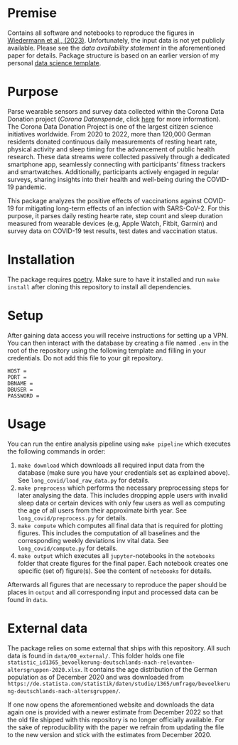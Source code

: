 # Premise

Contains all software and notebooks to reproduce the figures in [Wiedermann et al., (2023)](https://academic.oup.com/pnasnexus/article/2/7/pgad223/7225910). Unfortunately, the input data is not yet publicly available. Please see the *data availability statement* in the aforementioned paper for details. Package structure is based on an earlier version of my personal [data science template](https://github.com/marcwie/datascience-template).

# Purpose

Parse wearable sensors and survey data collected within the Corona Data Donation project (*Corona Datenspende*, click [here](https://corona-datenspende.github.io/en/) for more information). The Corona Data Donation Project is one of the largest citizen science initiatives worldwide. From 2020 to 2022, more than 120,000 German residents donated continuous daily measurements of resting heart rate, physical activity and sleep timing for the advancement of public health research. These data streams were collected passively through a dedicated smartphone app, seamlessly connecting with participants’ fitness trackers and smartwatches. Additionally, participants actively engaged in regular surveys, sharing insights into their health and well-being during the COVID-19 pandemic. 

This package analyzes the positive effects of vaccinations against COVID-19 for mitigating long-term effects of an infection with SARS-CoV-2. For this purpose, it parses daily resting hearte rate, step count and sleep duration measured from wearable devices (e.g, Apple Watch, Fitbit, Garmin) and survey data on COVID-19 test results, test dates and vaccination status.  

# Installation

The package requires [poetry](https://python-poetry.org/). Make sure to have it installed and run `make install` after cloning this repository to install all dependencies.

# Setup

After gaining data access you will receive instructions for setting up a VPN. You can then interact with the database by creating a file named `.env` in the root of the repository using the following template and filling in your credentials. Do not add this file to your git repository.

```
HOST = 
PORT = 
DBNAME = 
DBUSER = 
PASSWORD = 
```

# Usage

You can run the entire analysis pipeline using `make pipeline` which executes the following commands in order:

1. `make download` which downloads all required input data from the database (make sure you have your credentials set as explained above). See `long_covid/load_raw_data.py` for details.
2. `make preprocess` which performs the necessary preprocessing steps for later analysing the data. This includes dropping apple users with invalid sleep data or certain devices with only few users as well as computing the age of all users from their approximate birth year. See `long_covid/preprocess.py` for details.
3. `make compute` which computes all final data that is required for plotting figures. This includes the computation of all baselines and the corresponding weekly deviations inv vital data. See `long_covid/compute.py` for details.
4. `make output` which executes all `jupyter`-notebooks in the `notebooks` folder that create figures for the final paper. Each notebook creates one specific (set of) figure(s). See the content of `notebooks` for details. 

Afterwards all figures that are necessary to reproduce the paper should be places in `output` and all corresponding input and processed data can be found in `data`. 

# External data

The package relies on some external that ships with this repository. All such data is found in `data/00_external/`. This folder holds one file `statistic_id1365_bevoelkerung-deutschlands-nach-relevanten-altersgruppen-2020.xlsx`. It contains the age distribution of the German population as of December 2020 and was downloaded from `https://de.statista.com/statistik/daten/studie/1365/umfrage/bevoelkerung-deutschlands-nach-altersgruppen/`. 

If one now opens the aforementioned website and downloads the data again one is provided with a newer estimate from December 2022 so that the old file shipped with this repository is no longer officially available. For the sake of reproducibility with the paper we refrain from updating the file to the new version and stick with the estimates from December 2020. 
